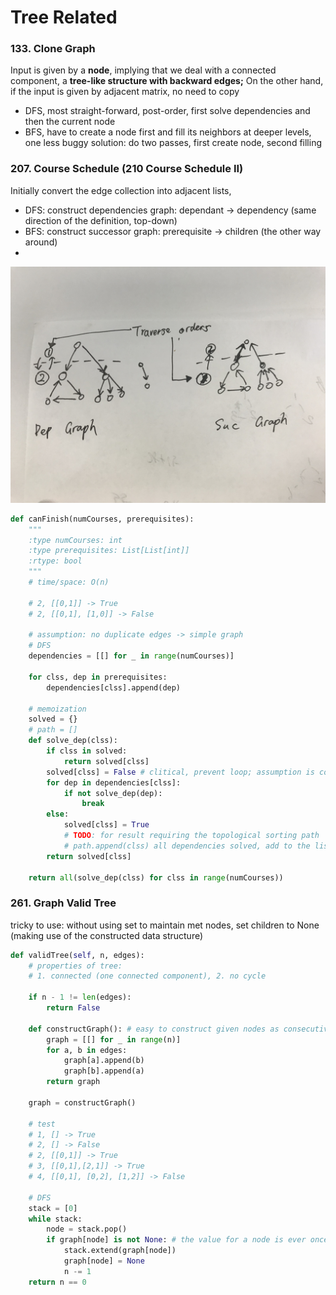 # Tree Related



### 133. Clone Graph

Input is given by a **node**, implying that we deal with a connected component, a **tree-like structure with backward edges;** On the other hand, if the input is given by adjacent matrix, no need to copy

* DFS, most straight-forward, post-order, first solve dependencies and then the current node
* BFS, have to create a node first and fill its neighbors at deeper levels, one less buggy solution: do two passes, first create node, second filling

### 207. Course Schedule \(**210 Course Schedule II**\)

Initially convert the edge collection into adjacent lists, 

* DFS: construct dependencies graph: dependant -&gt; dependency \(same direction of the definition, top-down\)
* BFS: construct successor graph: prerequisite -&gt; children \(the other way around\)
* 
![](../../.gitbook/assets/dep_graph.jpeg)

```python
def canFinish(numCourses, prerequisites):
    """
    :type numCourses: int
    :type prerequisites: List[List[int]]
    :rtype: bool
    """
    # time/space: O(n)
    
    # 2, [[0,1]] -> True
    # 2, [[0,1], [1,0]] -> False
    
    # assumption: no duplicate edges -> simple graph
    # DFS
    dependencies = [[] for _ in range(numCourses)]
    
    for clss, dep in prerequisites:
        dependencies[clss].append(dep)
    
    # memoization
    solved = {}
    # path = []
    def solve_dep(clss):
        if clss in solved:
            return solved[clss]
        solved[clss] = False # clitical, prevent loop; assumption is correct
        for dep in dependencies[clss]:
            if not solve_dep(dep):
                break
        else:
            solved[clss] = True
            # TODO: for result requiring the topological sorting path
            # path.append(clss) all dependencies solved, add to the list safely
        return solved[clss]
    
    return all(solve_dep(clss) for clss in range(numCourses))
```



### 261. Graph Valid Tree

tricky to use: without using set to maintain met nodes, set children to None \(making use of the constructed data structure\)

```python
def validTree(self, n, edges):
    # properties of tree: 
    # 1. connected (one connected component), 2. no cycle

    if n - 1 != len(edges):
        return False

    def constructGraph(): # easy to construct given nodes as consecutive numbers
        graph = [[] for _ in range(n)]
        for a, b in edges:
            graph[a].append(b)
            graph[b].append(a)
        return graph

    graph = constructGraph()

    # test
    # 1, [] -> True
    # 2, [] -> False
    # 2, [[0,1]] -> True
    # 3, [[0,1],[2,1]] -> True
    # 4, [[0,1], [0,2], [1,2]] -> False

    # DFS
    stack = [0]
    while stack:
        node = stack.pop()
        if graph[node] is not None: # the value for a node is ever once non-None
            stack.extend(graph[node])
            graph[node] = None
            n -= 1
    return n == 0
```


